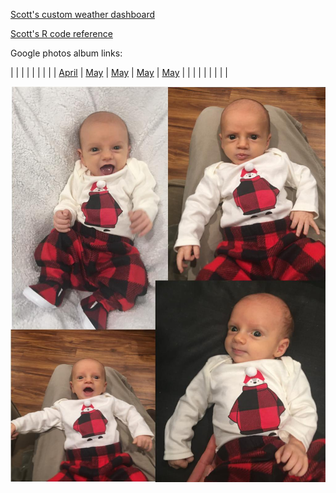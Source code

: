 [Scott's custom weather dashboard](docs/SRM_weather7.html)

[Scott's R code reference](docs/SRM_code.html)

Google photos album links:

|    |    |    |   |   |   |
|   | [April](https://photos.app.goo.gl/6VsoFErA5ABAhpYe9)  |   [May](https://photos.app.goo.gl/ru4sv9hsiUfS3ew47) | [May](https://photos.app.goo.gl/ru4sv9hsiUfS3ew47) | [May](https://photos.app.goo.gl/ru4sv9hsiUfS3ew47) | [May](https://photos.app.goo.gl/ru4sv9hsiUfS3ew47) |    |
|   |   |   |   |   |   |

![](images/xmas_4_50778903923_o.jpg "hover text here")

